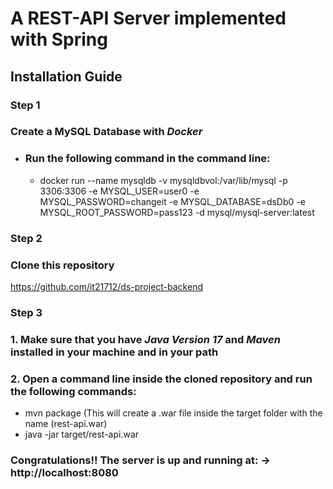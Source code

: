 
# A REST-API Server implemented with Spring

## Installation Guide

### Step 1
### Create a MySQL Database with *Docker*

- ### Run the following command in the command line:

   - docker run --name mysqldb -v mysqldbvol:/var/lib/mysql -p 3306:3306 -e MYSQL_USER=user0 -e MYSQL_PASSWORD=changeit -e MYSQL_DATABASE=dsDb0 -e MYSQL_ROOT_PASSWORD=pass123 -d mysql/mysql-server:latest

### Step 2
### Clone this repository
https://github.com/it21712/ds-project-backend

### Step 3
### 1. Make sure that you have *Java Version 17* and *Maven* installed in your machine and in your path
### 2. Open a command line inside the cloned repository and run the following commands:

 - mvn package (This will create a .war file inside the target folder with the name (rest-api.war)
 - java -jar target/rest-api.war

### Congratulations!! The server is up and running at: -> http://localhost:8080
